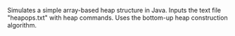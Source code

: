 Simulates a simple array-based heap structure in Java. Inputs the text file "heapops.txt" with heap commands. Uses the bottom-up heap construction algorithm.